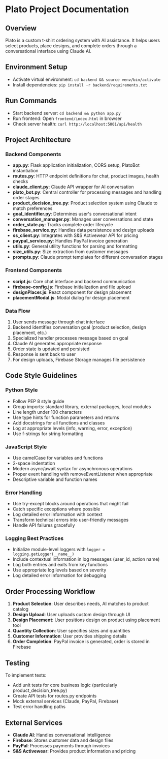 # Plato Project Documentation

## Overview
Plato is a custom t-shirt ordering system with AI assistance. It helps users select products, place designs, and complete orders through a conversational interface using Claude AI.

## Environment Setup
- Activate virtual environment: `cd backend && source venv/bin/activate`
- Install dependencies: `pip install -r backend/requirements.txt`

## Run Commands
- Start backend server: `cd backend && python app.py`
- Run frontend: Open `frontend/index.html` in browser
- Check server health: `curl http://localhost:5001/api/health`

## Project Architecture

### Backend Components
- **app.py**: Flask application initialization, CORS setup, PlatoBot instantiation
- **routes.py**: HTTP endpoint definitions for chat, product images, health checks
- **claude_client.py**: Claude API wrapper for AI conversation
- **plato_bot.py**: Central controller for processing messages and handling order stages
- **product_decision_tree.py**: Product selection system using Claude to match preferences
- **goal_identifier.py**: Determines user's conversational intent
- **conversation_manager.py**: Manages user conversations and state
- **order_state.py**: Tracks complete order lifecycle
- **firebase_service.py**: Handles data persistence and design uploads
- **ss_client.py**: Integrates with S&S Activewear API for pricing
- **paypal_service.py**: Handles PayPal invoice generation
- **utils.py**: General utility functions for parsing and formatting
- **size_utils.py**: Size extraction from customer messages
- **prompts.py**: Claude prompt templates for different conversation stages

### Frontend Components
- **script.js**: Core chat interface and backend communication
- **firebase-config.js**: Firebase initialization and file upload
- **designPlacer.js**: React component for design placement
- **placementModal.js**: Modal dialog for design placement

### Data Flow
1. User sends message through chat interface
2. Backend identifies conversation goal (product selection, design placement, etc.)
3. Specialized handler processes message based on goal
4. Claude AI generates appropriate response
5. Order state is updated and persisted
6. Response is sent back to user
7. For design uploads, Firebase Storage manages file persistence

## Code Style Guidelines

### Python Style
- Follow PEP 8 style guide
- Group imports: standard library, external packages, local modules
- Line length under 100 characters
- Use type hints for function parameters and returns
- Add docstrings for all functions and classes
- Log at appropriate levels (info, warning, error, exception)
- Use f-strings for string formatting

### JavaScript Style
- Use camelCase for variables and functions
- 2-space indentation
- Modern async/await syntax for asynchronous operations
- Proper event handling with removeEventListener when appropriate
- Descriptive variable and function names

### Error Handling
- Use try-except blocks around operations that might fail
- Catch specific exceptions where possible
- Log detailed error information with context
- Transform technical errors into user-friendly messages
- Handle API failures gracefully

### Logging Best Practices
- Initialize module-level loggers with `logger = logging.getLogger(__name__)`
- Include contextual information in log messages (user_id, action name)
- Log both entries and exits from key functions
- Use appropriate log levels based on severity
- Log detailed error information for debugging

## Order Processing Workflow
1. **Product Selection**: User describes needs, AI matches to product catalog
2. **Design Upload**: User uploads custom design through UI
3. **Design Placement**: User positions design on product using placement tool
4. **Quantity Collection**: User specifies sizes and quantities
5. **Customer Information**: User provides shipping details
6. **Order Completion**: PayPal invoice is generated, order is stored in Firebase

## Testing
To implement tests:
- Add unit tests for core business logic (particularly product_decision_tree.py)
- Create API tests for routes.py endpoints
- Mock external services (Claude, PayPal, Firebase)
- Test error handling paths

## External Services
- **Claude AI**: Handles conversational intelligence
- **Firebase**: Stores customer data and design files
- **PayPal**: Processes payments through invoices
- **S&S Activewear**: Provides product information and pricing